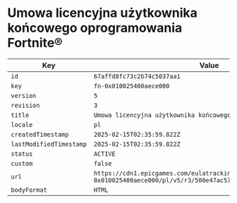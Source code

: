 # Umowa licencyjna użytkownika końcowego oprogramowania Fortnite®

| Key | Value |
| --- | ----- |
| `id` | `67affd8fc73c2674c5037aa1` |
| `key` | `fn-0x010025400aece000` |
| `version` | `5` |
| `revision` | `3` |
| `title` | `Umowa licencyjna użytkownika końcowego oprogramowania Fortnite®` |
| `locale` | `pl` |
| `createdTimestamp` | `2025-02-15T02:35:59.822Z` |
| `lastModifiedTimestamp` | `2025-02-15T02:35:59.822Z` |
| `status` | `ACTIVE` |
| `custom` | `false` |
| `url` | `https://cdn1.epicgames.com/eulatracking-download/fn-0x010025400aece000/pl/v5/r3/500e47ac57ed70158d6c1ac8d5ae6e06.pdf` |
| `bodyFormat` | `HTML` |
